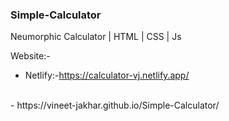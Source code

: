 <h3> Simple-Calculator</h3>

Neumorphic Calculator | HTML | CSS | Js


Website:-<br>
- Netlify:-https://calculator-vj.netlify.app/
<br>
- https://vineet-jakhar.github.io/Simple-Calculator/
